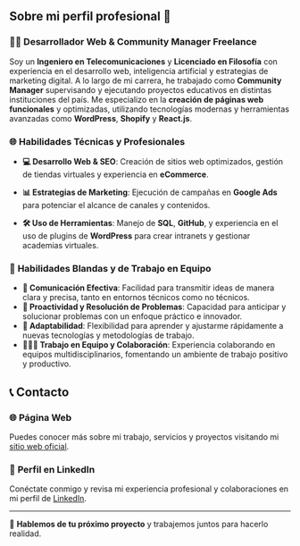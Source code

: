 ## Sobre mi perfil profesional 🚀

### 👨‍💻 **Desarrollador Web & Community Manager Freelance**
Soy un **Ingeniero en Telecomunicaciones** y **Licenciado en Filosofía** con experiencia en el desarrollo web, inteligencia artificial y estrategias de marketing digital. A lo largo de mi carrera, he trabajado como **Community Manager** supervisando y ejecutando proyectos educativos en distintas instituciones del país. Me especializo en la **creación de páginas web funcionales** y optimizadas, utilizando tecnologías modernas y herramientas avanzadas como **WordPress**, **Shopify** y **React.js**.

### 🌐 **Habilidades Técnicas y Profesionales**
- **💻 Desarrollo Web & SEO**: Creación de sitios web optimizados, gestión de tiendas virtuales y experiencia en **eCommerce**.

- **📊 Estrategias de Marketing**: Ejecución de campañas en **Google Ads** para potenciar el alcance de canales y contenidos.
- **🛠️ Uso de Herramientas**: Manejo de **SQL**, **GitHub**, y experiencia en el uso de plugins de **WordPress** para crear intranets y gestionar academias virtuales.

### 🤝 **Habilidades Blandas y de Trabajo en Equipo**
- **💬 Comunicación Efectiva**: Facilidad para transmitir ideas de manera clara y precisa, tanto en entornos técnicos como no técnicos.
- **🚀 Proactividad y Resolución de Problemas**: Capacidad para anticipar y solucionar problemas con un enfoque práctico e innovador.
- **🌱 Adaptabilidad**: Flexibilidad para aprender y ajustarme rápidamente a nuevas tecnologías y metodologías de trabajo.
- **🧑‍🤝‍🧑 Trabajo en Equipo y Colaboración**: Experiencia colaborando en equipos multidisciplinarios, fomentando un ambiente de trabajo positivo y productivo.


## 📞 **Contacto**

### 🌐 **Página Web**
Puedes conocer más sobre mi trabajo, servicios y proyectos visitando mi [sitio web oficial](https://www.tupaginaweb.com).

### 💼 **Perfil en LinkedIn**
Conéctate conmigo y revisa mi experiencia profesional y colaboraciones en mi perfil de [LinkedIn](https://www.linkedin.com/in/tu-perfil).

---

🔧 **Hablemos de tu próximo proyecto** y trabajemos juntos para hacerlo realidad.
